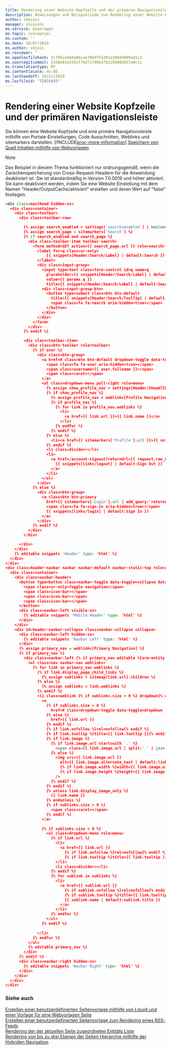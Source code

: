 ```yaml
---
title: Rendering einer Website Kopfzeile und der primären Navigationsleiste in einem Portal | MicrosoftDocs
description: Anweisungen und Beispielcode zum Rendering einer Website Kopfzeile und der primären Navigationsleiste in einem Portal.
author: sbmjais
manager: shujoshi
ms.service: powerapps
ms.topic: conceptual
ms.custom: ''
ms.date: 10/07/2019
ms.author: shjais
ms.reviewer: ''
ms.openlocfilehash: 3cfd5ced4da80cae70b4f51d81e30b0d909a81c3
ms.sourcegitcommit: 5338e01d2591f76d71f09b1fb229d405657a0c1c
ms.translationtype: MT
ms.contentlocale: de-DE
ms.lasthandoff: 10/11/2019
ms.locfileid: "72974435"
---
```

# <a name="render-a-website-header-and-primary-navigation-bar"></a>Rendering einer Website Kopfzeile und der primären Navigationsleiste

Sie können eine Website Kopfzeile und eine primäre Navigationsleiste mithilfe von Portale-Einstellungen, Code Ausschnitten, Weblinks und sitemarkers darstellen. [!INCLUDE[proc-more-information](../../../includes/proc-more-information.md)] [Speichern von Quell Inhalten mithilfe von Webvorlagen](store-content-web-templates.md)  

> [!Note]
> Das Beispiel in diesem Thema funktioniert nur ordnungsgemäß, wenn die Zwischenspeicherung von Cross-Request-Headern für die Anwendung deaktiviert ist. Sie ist standardmäßig in Version 7.0.0019 und höher aktiviert. Sie kann deaktiviert werden, indem Sie eine Website Einstellung mit dem Namen "Header/OutputCache/aktiviert" erstellen und deren Wert auf "false" festlegen.


```xml
<div class=masthead hidden-xs>
  <div class=container>
    <div class=toolbar>
      <div class=toolbar-row>

        {% assign search_enabled = settings['search/enabled'] | boolean | default:true %}
        {% assign search_page = sitemarkers['Search'] %}
        {% if search_enabled and search_page %}
          <div class=toolbar-item toolbar-search>
            <form method=GET action={{ search_page.url }} role=search>
              <label for=q class=sr-only>
                  {{ snippets[Header/Search/Label] | default:Search }}
              </label>
              <div class=input-group>
                <input type=text class=form-control id=q name=q
                  placeholder={{ snippets[Header/Search/Label] | default:Search }}
                  value={{ params.q }}
                  title={{ snippets[Header/Search/Label] | default:Search }}>
                <div class=input-group-btn>
                  <button type=submit class=btn btn-default
                    title={{ snippets[Header/Search/ToolTip] | default:Search }}>
                    <span class=fa fa-search aria-hidden=true></span>
                  </button>
                </div>
              </div>
            </form>
          </div>
        {% endif %}

        <div class=toolbar-item>
          <div class=btn-toolbar role=toolbar>
            {% if user %}
              <div class=btn-group>
                <a href=# class=btn btn-default dropdown-toggle data-toggle=dropdown>
                  <span class=fa fa-user aria-hidden=true></span>
                  <span class=username>{{ user.fullname }}</span>
                  <span class=caret></span>
                </a>
                <ul class=dropdown-menu pull-right role=menu>
                  {% assign show_profile_nav = settings[Header/ShowAllProfileNavigationLinks] | boolean | default:true %}
                  {% if show_profile_nav %}
                    {% assign profile_nav = weblinks[Profile Navigation] %}
                    {% if profile_nav %}
                      {% for link in profile_nav.weblinks %}
                        <li>
                          <a href={{ link.url }}>{{ link.name }}</a>
                        </li>
                      {% endfor %}
                    {% endif %}
                  {% else %}
                    <li><a href={{ sitemarkers['Profile'].url }}>{{ snippets[Profile Link Text] | default:Profile }}</a></li>
                  {% endif %}
                  <li class=divider></li>
                  <li>
                    <a href=/account-signout?returnUrl={{ request.raw_url }}>
                      {{ snippets[links/logout] | default:Sign Out }}
                    </a>
                  </li>
                </ul>
              </div>
            {% else %}
              <div class=btn-group>
                <a class=btn btn-primary
                  href={{ sitemarkers['Login'].url | add_query:'returnurl', request.path_and_query }}>
                  <span class=fa fa-sign-in aria-hidden=true></span>
                  {{ snippets[links/login] | default:Sign In }}
                </a>
              </div>
            {% endif %}
          </div>
        </div>

      </div>
    </div>
    {% editable snippets 'Header' type: 'html' %}
  </div>
</div>
<div class=header-navbar navbar navbar-default navbar-static-top role=navigation>
  <div class=container>
    <div class=navbar-header>
      <button type=button class=navbar-toggle data-toggle=collapse data-target=#header-navbar-collapse>
        <span class=sr-only>Toggle navigation</span>
        <span class=icon-bar></span>
        <span class=icon-bar></span>
        <span class=icon-bar></span>
      </button>
      <div class=navbar-left visible-xs>
        {% editable snippets 'Mobile Header' type: 'html' %}
      </div>
    </div>
    <div id=header-navbar-collapse class=navbar-collapse collapse>
      <div class=navbar-left hidden-xs>
        {% editable snippets 'Navbar Left' type: 'html' %}
      </div>
      {% assign primary_nav = weblinks[Primary Navigation] %}
      {% if primary_nav %}
        <div class=navbar-left {% if primary_nav.editable %}xrm-entity xrm-editable-adx_weblinkset{% endif %} data-weblinks-maxdepth=2>
          <ul class=nav navbar-nav weblinks>
            {% for link in primary_nav.weblinks %}
              {% if link.display_page_child_links %}
                {% assign sublinks = sitemap[link.url].children %}
              {% else %}
                {% assign sublinks = link.weblinks %}
              {% endif %}
              <li class=weblink {% if sublinks.size > 0 %} dropdown{% endif %}>
                <a
                  {% if sublinks.size > 0 %}
                    href=# class=dropdown-toggle data-toggle=dropdown
                  {% else %}
                    href={{ link.url }}
                  {% endif %}
                  {% if link.nofollow %}rel=nofollow{% endif %}
                  {% if link.tooltip %}title={{ link.tooltip }}{% endif %}>
                  {% if link.image %}
                    {% if link.image.url startswith '.' %}
                      <span class={{ link.image.url | split:'.' | join }} aria-hidden=true></span>
                    {% else %}
                      <img src={{ link.image.url }}
                        alt={{ link.image.alternate_text | default:link.tooltip }}
                        {% if link.image.width %}width={{ link.image.width }}{% endif %}
                        {% if link.image.height %}height={{ link.image.height }}{% endif %}
                      />
                    {% endif %}
                  {% endif %}
                  {% unless link.display_image_only %}
                    {{ link.name }}
                  {% endunless %}
                  {% if sublinks.size > 0 %}
                    <span class=caret></span>
                  {% endif %}
                </a>
  
                {% if sublinks.size > 0 %}
                  <ul class=dropdown-menu role=menu>
                    {% if link.url %}
                      <li>
                        <a href={{ link.url }}
                          {% if link.nofollow %}rel=nofollow{% endif %}
                          {% if link.tooltip %}title={{ link.tooltip }}{% endif %}>{{ link.name }}</a>
                      </li>
                      <li class=divider></li>
                    {% endif %}
                    {% for sublink in sublinks %}
                      <li>
                        <a href={{ sublink.url }}
                          {% if sublink.nofollow %}rel=nofollow{% endif %}
                          {% if sublink.tooltip %}title={{ link.tooltip }}{% endif %}>
                          {{ sublink.name | default:sublink.title }}
                        </a>
                      </li>
                    {% endfor %}
                  </ul>
                {% endif %}
                
              </li>
            {% endfor %}
          </ul>
          {% editable primary_nav %}
        </div>
      {% endif %}
      <div class=navbar-right hidden-xs>
        {% editable snippets 'Navbar Right' type: 'html' %}
      </div>
    </div>
  </div>
</div>
```

### <a name="see-also"></a>Siehe auch

[Erstellen einer benutzerdefinierten Seitenvorlage mithilfe von Liquid und einer Vorlage für eine Webvorlagen Seite](create-custom-template.md)  
[Erstellen einer benutzerdefinierten Seitenvorlage zum Rendering eines RSS-Feeds](render-rss-custom-page-template.md)  
[Rendering der der aktuellen Seite zugeordneten Entitäts Liste](render-entity-list-current-page.md)  
[Rendering von bis zu drei Ebenen der Seiten Hierarchie mithilfe der Hybriden Navigation](hybrid-navigation-render-page-hierachy.md)  

